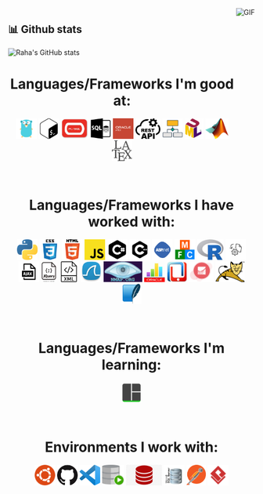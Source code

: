 <img align="right" height="270px" alt="GIF" src="https://camo.githubusercontent.com/5ff9182d12e799168a3bb67b88df7388ae08ede3/68747470733a2f2f6d69726f2e6d656469756d2e636f6d2f6d61782f3837352f312a7164415731546a434e353768316c6275757a766368672e676966" />

<!-- GitHub stats section -->

## 📊 Github stats
![Raha's GitHub stats](https://github-readme-stats-sigma-five.vercel.app/api?username=rahamotaqy&show_icons=true&count_private=true)
<!-- ![Top Langs](https://github-readme-stats-w9zo-rahamotaqy.vercel.app/api/top-langs/?username=rahamotaqy&langs_count=8&layout=compact)-->

<!-- languajes and skills section -->

<h1 align="center"> Languages/Frameworks I'm good at: </h1>
<p align="center">
  <code><a href="https://go.dev/"><img alt="Go Lang" title="Go Lang" src="./assets/go.png" height="42"></a></code>
  <code><a href="https://www.gnu.org/software/bash"><img alt="Bash" title="Bash" src="./assets/bash.png" height="42"></a></code>
  <code><a href="#"><img alt="PL/SQL" title="PL/SQL" src="./assets/plsql.jpeg" height="42"></a></code>
  <code><a href="#"><img alt="SQL" title="SQL" src="./assets/sql.png" height="42"></a></code>
  <code><a href="https://apex.oracle.com/en/"><img alt="Oracle APEX" title="Oracle APEX" src="./assets/apex.png" height="42"></a></code>
  <code><a href="https://restfulapi.net/"><img alt="Restful API" title="Restful API" src="./assets/rest.png" height="42"></a></code>
  <code><a href="https://www.bpmn.org/"><img alt="Business Process Model and Notation" title="Business Process Model and Notation" src="./assets/bpmn.png" height="42"></a></code>
  <code><a href="http://www.uml.org/"><img alt="Unified Modeling Language" title="Unified Modeling Language" src="./assets/uml.png" height="42"></a></code>
  <code><a href="https://www.mathworks.com/products/matlab.html"><img alt="MATLAB" title="MATLAB" src="./assets/matlab.jpeg" height="42"></a></code>
  <code><a href="https://www.latex-project.org/"><img alt="Latex" title="Latex" src="./assets/latex.png" height="42"></a></code>

</p>
<br>

<h1 align="center"> Languages/Frameworks I have worked with: </h1>
<p align="center">
  <code><a href="https://www.python.org/"><img alt="Python" title="Python" src="./assets/python.png" height="42"></a></code>
  <code><a href="https://www.w3.org/Style/CSS/Overview.en.html"><img alt="CSS 3" title="CSS 3" src="./assets/css.png" height="42"></a></code>
  <code><a href="https://en.wikipedia.org/wiki/HTML"><img alt="HTML 5" title="HTML 5" src="./assets/html.png" height="42"></a></code>
  <code><a href="https://developer.mozilla.org/en-US/docs/Web/JavaScript"><img alt="JavaScript" title="JavaScript" src="./assets/js.png" height="42"></a></code>
  <code><a href=""><img alt="C#" title="C#" src="./assets/csharp.png" height="42"></a></code>
  <code><a href=""><img alt="C++" title="C++" src="./assets/cpp.png" height="42"></a></code>
  <code><a href="https://dotnet.microsoft.com/en-us/apps/aspnet"><img alt="ASP.Net" title="ASP.Net" src="./assets/asp.png" height="42"></a></code>
  <code><a href="https://learn.microsoft.com/en-us/cpp/mfc/mfc-desktop-applications"><img alt="MFC" title="MFC" src="./assets/mfc.png" height="42"></a></code>
  <code><a href="https://www.r-project.org/"><img alt="R Lang" title="R Lang" src="./assets/RLang.jpeg" height="42"></a></code>
  <code><a href="https://www.gnu.org/s/make/manual/make.html"><img alt="GNU Make" title="GNU Make" src="./assets/make.png" height="42"></a></code>
  <code><a href=""><img alt="Ajax" title="Ajax" src="./assets/ajax.png" height="42"></a></code>
  <code><a href="https://jquery.com/"><img alt="JQuery" title="JQuery" src="./assets/jquery.jpeg" height="42"></a></code>
  <code><a href=""><img alt="XML" title="XML" src="./assets/xml.png" height="42"></a></code>
  <code><a href="https://www.wireshark.org/"><img alt="WireShark" title="WireShark" src="./assets/wireshark.jpeg" height="42"></a></code>
  <code><a href="https://nmap.org/"><img alt="NMap" title="NMap" src="./assets/nmap.png" height="42"></a></code>
  <code><a href="https://www.oracle.com/business-analytics/business-intelligence/technologies/bi.html"><img alt="Oracle BI" title="Oracle BI" src="./assets/oracleBI.jpeg" height="42"></a></code>
  <code><a href="https://www.oracle.com/application-development/technologies/maf/oraclemaf.html#:~:text=Oracle%20Mobile%20Application%20Framework%20(Oracle,and%20Microsoft%20Windows%2010%20platforms."><img alt="Oracle MAF" title="Oracle MAF" src="./assets/oracleMAF.jpeg" height="42"></a></code>
  <code><a href="https://www.oracle.com/java/weblogic/"><img alt="WebLogic" title="WebLogic" src="./assets/weblogic.png" height="42"></a></code>
  <code><a href="https://tomcat.apache.org/"><img alt="TomCat" title="TomCat" src="./assets/tomcat.png" height="42"></a></code>
  <code><a href="https://www.sqlite.org/index.html"><img alt="SQLite" title="SQLite" src="./assets/SQLite.jpeg" height="42"></a></code>
</p>
<br>


<h1 align="center"> Languages/Frameworks I'm learning: </h1>
<p align="center">
   <code><a href="https://github.com/tmux/tmux/wiki"><img alt="tmux" title="tmux" src="./assets/tmux.png" height="42"></a></code>
</p>
<br>

<h1 align="center"> Environments I work with: </h1>
<p align="center">
  <code><a href="https://ubuntu.com/"><img alt="Ubuntu Linux" title="Ubuntu" src="./assets/ubuntu.png" height="42"></a></code>
  <code><a href="https://github.com/"><img alt="GitHub" title="GitHub" src="./assets/github.png" height="42"></a></code>
  <code><a href="https://code.visualstudio.com/"><img alt="Vs code" title="Vs code" src="./assets/vscode.png" height="42"></a></code>
  <code><a href="https://www.oracle.com/database/sqldeveloper/"><img alt="SQL Developer" title="SQL Developer" src="./assets/sql-dev.svg" height="42"></a></code>
  <code><a href="https://www.oracle.com/database/"><img alt="Oracle Database" title="Oracle Database" src="./assets/oracle.png" height="42"></a></code>
  <code><a href="https://www.microsoft.com/en-us/sql-server/sql-server-downloads"><img alt="SQL Server" title="SQL Server" src="./assets/sqlserver.jpeg" height="42"></a></code>
  <code><a href="https://www.postman.com/"><img alt="Postman" title="Postman" src="./assets/postman.png" height="42"></a></code>
  <code><a href="https://www.visual-paradigm.com/"><img alt="Visual Paradigm" title="Visual Paradigm" src="./assets/visualparadaigm.png" height="42"></a></code>
</p>
<br>

